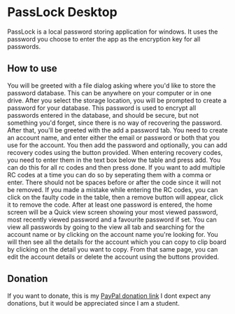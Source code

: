 # PassLock Desktop
PassLock is a local password storing application for windows. It uses the password you choose to enter the app as the encryption key for all passwords. 

## How to use
You will be greeted with a file dialog asking where you'd like to store the password database. This can be anywhere on your computer or in one drive. 
After you select the storage location, you will be prompted to create a password for your database. This password is used to encrypt all passwords entered in the database, and should be secure, but not something you'd forget, since there is no way of recovering the password.
After that, you'll be greeted with the add a password tab. You need to create an account name, and enter either the email or password or both that you use for the account. You then add the password and optionally, you can add recovery codes using the button provided.
When entering recovery codes, you need to enter them in the text box below the table and press add. You can do this for all rc codes and then press done. If you want to add multiple RC codes at a time you can do so by seperating them with a comma or enter. 
There should not be spaces before or after the code since it will not be removed. If you made a mistake while entering the RC codes, you can click on the faulty code in the table, then a remove button will appear, click it to remove the code.
After at least one password is entered, the home screen will be a Quick view screen showing your most viewed password, most recently viewed password and a favourite password if set.
You can view all passwords by going to the view all tab and searching for the account name or by clicking on the account name you're looking for. 
You will then see all the details for the account which you can copy to clip board by clicking on the detail you want to copy.
From that same page, you can edit the account details or delete the account using the buttons provided.

## Donation
If you want to donate, this is my [PayPal donation link](https://www.paypal.com/donate?hosted_button_id=K3VTFHA9UE58U)
I dont expect any donations, but it would be appreciated since I am a student.
